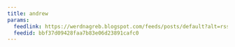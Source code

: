 ```yaml
---
title: andrew
params:
  feedlink: https://werdnagreb.blogspot.com/feeds/posts/default?alt=rss
  feedid: bbf37d09428faa7b83e06d23891cafc0
---
```

